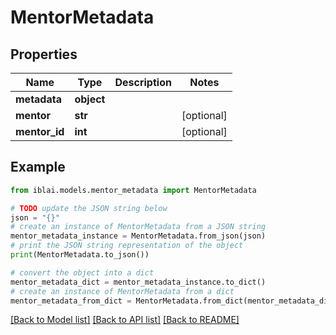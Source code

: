# MentorMetadata


## Properties

Name | Type | Description | Notes
------------ | ------------- | ------------- | -------------
**metadata** | **object** |  | 
**mentor** | **str** |  | [optional] 
**mentor_id** | **int** |  | [optional] 

## Example

```python
from iblai.models.mentor_metadata import MentorMetadata

# TODO update the JSON string below
json = "{}"
# create an instance of MentorMetadata from a JSON string
mentor_metadata_instance = MentorMetadata.from_json(json)
# print the JSON string representation of the object
print(MentorMetadata.to_json())

# convert the object into a dict
mentor_metadata_dict = mentor_metadata_instance.to_dict()
# create an instance of MentorMetadata from a dict
mentor_metadata_from_dict = MentorMetadata.from_dict(mentor_metadata_dict)
```
[[Back to Model list]](../README.md#documentation-for-models) [[Back to API list]](../README.md#documentation-for-api-endpoints) [[Back to README]](../README.md)


